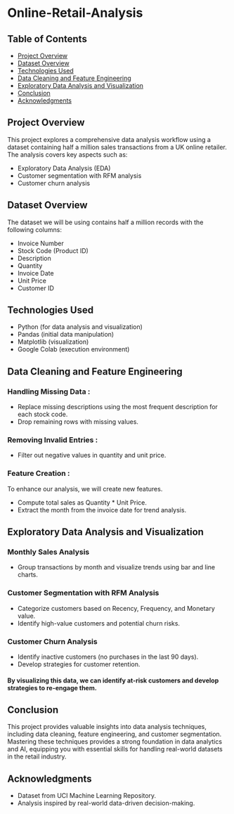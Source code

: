 # Online-Retail-Analysis

## Table of Contents
- [Project Overview](#project-overview)
- [Dataset Overview](#dataset-overview)
- [Technologies Used](#technologies-used)
- [Data Cleaning and Feature Engineering](#data-cleaning-and-feature-engineering)
- [Exploratory Data Analysis and Visualization](#exploratory-data-analysis-and-visualization)
- [Conclusion](#conclusion)
- [Acknowledgments](#acknowledgments)


## Project Overview
This project explores a comprehensive data analysis workflow using a dataset containing half a million sales transactions from a UK online retailer. The analysis covers key aspects such as:
- Exploratory Data Analysis (EDA)
- Customer segmentation with RFM analysis
- Customer churn analysis

## Dataset Overview
The dataset we will be using contains half a million records with the following columns:
- Invoice Number
- Stock Code (Product ID)
- Description
- Quantity
- Invoice Date
- Unit Price
- Customer ID
  

## Technologies Used
- Python (for data analysis and visualization)
- Pandas (initial data manipulation)
- Matplotlib (visualization)
- Google Colab (execution environment)

## Data Cleaning and Feature Engineering
### Handling Missing Data :
- Replace missing descriptions using the most frequent description for each stock code.
- Drop remaining rows with missing values.
### Removing Invalid Entries :
- Filter out negative values in quantity and unit price.
### Feature Creation :
To enhance our analysis, we will create new features.
- Compute total sales as Quantity * Unit Price.
- Extract the month from the invoice date for trend analysis.

## Exploratory Data Analysis and Visualization
### Monthly Sales Analysis
- Group transactions by month and visualize trends using bar and line charts.
### Customer Segmentation with RFM Analysis
- Categorize customers based on Recency, Frequency, and Monetary value.
- Identify high-value customers and potential churn risks.
### Customer Churn Analysis
- Identify inactive customers (no purchases in the last 90 days).
- Develop strategies for customer retention.
#### By visualizing this data, we can identify at-risk customers and develop strategies to re-engage them.

## Conclusion
This project provides valuable insights into data analysis techniques, including data cleaning, feature engineering, and customer segmentation. Mastering these techniques provides a strong foundation in data analytics and AI, equipping you with essential skills for handling real-world datasets in the retail industry.

## Acknowledgments
- Dataset from UCI Machine Learning Repository.
- Analysis inspired by real-world data-driven decision-making.










